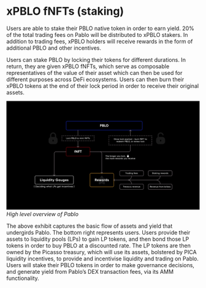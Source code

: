 # xPBLO fNFTs (staking)

Users are able to stake their PBLO native token in order to earn yield. 20% of the total trading fees on Pablo will be 
distributed to xPBLO stakers. In addition to trading fees, xPBLO holders will receive rewards in the form of additional 
PBLO and other incentives.

Users can stake PBLO by locking their tokens for different durations. In return, they are given xPBLO fNFTs, which serve
as composable representatives of the value of their asset which can then be used for different purposes across DeFi 
ecosystems. Users can then burn their xPBLO tokens at the end of their lock period in order to receive their original 
assets.


![pablo_architecture](../../../static/img/products/pablo/pablo-architecture.png)
_High level overview of Pablo_


The above exhibit captures the basic flow of assets and yield that undergirds Pablo. The bottom right represents users. 
Users provide their assets to liquidity pools (LPs) to gain LP tokens, and then bond those LP tokens in order to buy 
PBLO at a discounted rate. The LP tokens are then owned by the Picasso treasury, which will use its assets, bolstered 
by PICA liquidity incentives, to provide and incentivise liquidity and trading on Pablo. Users will stake their PBLO 
tokens in order to make governance decisions, and generate yield from Pablo’s DEX transaction fees, via its AMM 
functionality.
